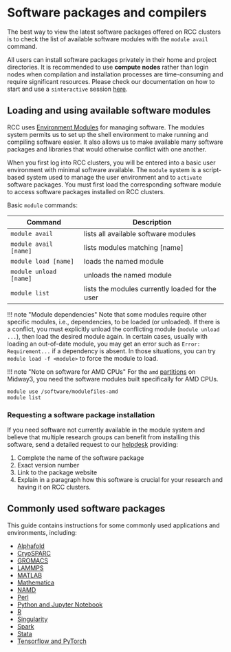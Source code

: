 # Software packages and compilers 

The best way to view the latest software packages offered on RCC clusters is to check the list of available software modules with the `module avail` command.

All users can install software packages privately in their home and project directories. It is recommended to use **compute nodes** rather than login nodes when compilation and installation processes are time-consuming and require significant resources. Please check our documentation on how to start and use a `sinteractive` session [here](../slurm-sinteractive.md). 

## Loading and using available software modules

RCC uses [Environment Modules](http://modules.sourceforge.net) for managing software. The modules system permits us to set up the shell environment to make running and compiling software easier. It also allows us to make available many software packages and libraries that would otherwise conflict with one another. 

When you first log into RCC clusters, you will be entered into a basic user environment with minimal software available.  The `module` system is a script-based system used to manage the user environment and to `activate` software packages.  You must first load the corresponding software module to access software packages installed on RCC clusters. 

Basic `module` commands:

| Command  | Description | 
| --------- | --------- | 
| `module avail`          |   lists all available software modules            |    
| `module avail [name]`   |   lists modules matching [name]                   |
| `module load [name]`    |   loads the named module                          |
| `module unload [name]`  |   unloads the named module                        |
| `module list`           |   lists the modules currently loaded for the user |

!!! note "Module dependencies"
    Note that some modules require other specific modules, i.e., dependencies, to be loaded (or unloaded). If there is a conflict, you must explicitly unload the conflicting module (`module unload ...`), then load the desired module again. In certain cases, usually with loading an out-of-date module, you may get an error such as `Error: Requirement...` if a dependency is absent. In those situations, you can try `module load -f <module>` to force the module to load.

!!! note "Note on software for AMD CPUs" 
    For the `amd` [partitions](../partitions.md) on Midway3, you need the software modules built specifically for AMD CPUs.
```
module use /software/modulefiles-amd
module list
```

### Requesting a software package installation 
If you need software not currently available in the module system and believe that multiple research groups can benefit from installing this software, send a detailed request to our [helpdesk](https://rcc.uchicago.edu/support-and-services/consulting-and-technical-support) providing:

1. Complete the name of the software package 
2. Exact version number 
3. Link to the package website 
4. Explain in a paragraph how this software is crucial for your research and having it on RCC clusters. 

## Commonly used software packages

This guide contains instructions for some commonly used applications and environments, including: 

* [Alphafold](../software/apps-and-envs/alphafold.md)
* [CryoSPARC](../software/apps-and-envs/cryosparc.md)
* [GROMACS](../software/apps-and-envs/gromacs.md)  
* [LAMMPS](../software/apps-and-envs/lammps.md)
* [MATLAB](../software/apps-and-envs/matlab.md)    
* [Mathematica](../software/apps-and-envs/mathematica.md)
* [NAMD](../software/apps-and-envs/namd.md)
* [Perl](../software/apps-and-envs/perl.md)  
* [Python and Jupyter Notebook](../software/apps-and-envs/python.md)
* [R](../software/apps-and-envs/r.md)
* [Singularity](../software/apps-and-envs/singularity.md)
* [Spark](../software/apps-and-envs/spark.md)
* [Stata](../software/apps-and-envs/stata.md)    
* [Tensorflow and PyTorch](../software/apps-and-envs/tf_and_torch.md)  
